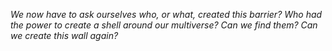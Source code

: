 *We now have to ask ourselves who, or what, created this barrier? Who had the power to create a shell around our multiverse? Can we find them? Can we create this wall again?*